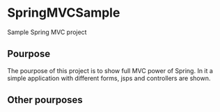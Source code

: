 # SpringMVCSample
Sample Spring MVC project


 ## Pourpose

The pourpose of this project is to show full MVC power of Spring. In it a simple application with different forms, jsps and controllers are shown.

 ## Other pourposes